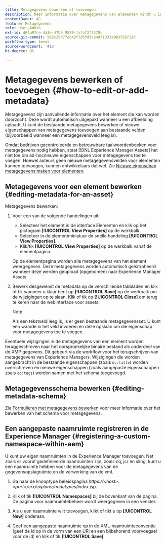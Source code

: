 ```yaml
---
title: Metagegevens bewerken of toevoegen
description: Meer informatie over metagegevens van elementen vindt u in [!DNL Experience Manager Assets] een aantal manieren waarop u metagegevens van elementen kunt bewerken.
contentOwner: AG
feature: Metagegevens
role: User,Admin
exl-id: 464a97ce-da3e-47b5-9879-fafaf2f2378c
source-git-commit: 568c25d77eb42f7d5fd3c84d71333e083759712d
workflow-type: tm+mt
source-wordcount: '416'
ht-degree: 8%

---
```


# Metagegevens bewerken of toevoegen {#how-to-edit-or-add-metadata}

Metagegevens zijn aanvullende informatie over het element die kan worden doorzocht. Deze wordt automatisch uitgepakt wanneer u een afbeelding uploadt. U kunt de bestaande metagegevens bewerken of nieuwe eigenschappen van metagegevens toevoegen aan bestaande velden (bijvoorbeeld wanneer een metagegevensveld leeg is).

Omdat bedrijven gecontroleerde en betrouwbare taalwoordenboeken voor metagegevens nodig hebben, staat [!DNL Experience Manager Assets] het niet toe om ad-hocnieuwe eigenschappen voor metagegevens toe te voegen. Hoewel auteurs geen nieuwe metagegevensvelden voor elementen kunnen toevoegen, kunnen ontwikkelaars dat wel. Zie [Nieuwe eigenschap metagegevens maken voor elementen](meta-edit.md#editing-metadata-schema).

## Metagegevens voor een element bewerken {#editing-metadata-for-an-asset}

Metagegevens bewerken:

1. Voer een van de volgende handelingen uit:

   * Selecteer het element in de interface Elementen en klik op het pictogram **[!UICONTROL View Properties]** op de werkbalk.
   * Selecteer in de elementminiatuur de snelle handeling **[!UICONTROL View Properties]**.
   * Klik/tik **[!UICONTROL View Properties]** op de werkbalk vanaf de elementpagina.

   Op de elementpagina worden alle metagegevens van het element weergegeven. Deze metagegevens worden automatisch geëxtraheerd wanneer deze werden geüpload (opgenomen) naar Experience Manager Assets.

1. Bewerk desgewenst de metadata op de verschillende tabbladen en klik of tik wanneer u klaar bent op **[!UICONTROL Save]** op de werkbalk om de wijzigingen op te slaan. Klik of tik op **[!UICONTROL Close]** om terug te keren naar de webinterface voor assets.

   >[!NOTE]
   >
   >Als een tekstveld leeg is, is er geen bestaande metagegevensset. U kunt een waarde in het veld invoeren en deze opslaan om die eigenschap voor metagegevens toe te voegen.

Eventuele wijzigingen in de metagegevens van een element worden teruggeschreven naar het oorspronkelijke binaire bestand als onderdeel van de XMP gegevens. Dit gebeurt via de workflow voor het terugschrijven van metagegevens van Experience Managers. Wijzigingen die worden aangebracht in de bestaande eigenschappen (zoals `dc:title`) worden overschreven en nieuwe eigenschappen (zoals aangepaste eigenschappen zoals `cq:tags`) worden samen met het schema toegevoegd.

<!-- XMP write-back is supported and enabled for the platforms and file formats described in technical requirements. -->

## Metagegevensschema bewerken {#editing-metadata-schema}

Zie [Formulieren met metagegevens bewerken](metadata-schemas.md#edit-metadata-schema-forms) voor meer informatie over het bewerken van het schema voor metagegevens.

## Een aangepaste naamruimte registreren in de Experience Manager {#registering-a-custom-namespace-within-aem}

U kunt uw eigen naamruimten in de Experience Manager toevoegen. Net zoals er vooraf gedefinieerde naamruimten zijn, zoals cq, jcr en sling, kunt u een naamruimte hebben voor de metagegevens van de gegevensopslagruimte en de verwerking van de xml.

1. Ga naar de knooptype beleidspagina *https://&lt;host>:&lt;port>/crx/explorer/nodetypes/index.jsp*.
1. Klik of tik **[!UICONTROL Namespaces]** bij de bovenkant van de pagina. De pagina voor naamruimtebeheer wordt weergegeven in een venster.

1. Als u een naamruimte wilt toevoegen, klikt of tikt u op **[!UICONTROL New]** onderaan.
1. Geef een aangepaste naamruimte op in de XML-naamruimteconventie (geef de id op in de vorm van een URI en een bijbehorend voorvoegsel voor de id) en klik of tik **[!UICONTROL Save]**.
